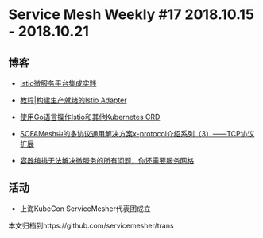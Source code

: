 # Service Mesh Weekly #17 2018.10.15 - 2018.10.21

## 博客

- [Istio微服务平台集成实践](http://www.servicemesher.com/blog/istio-paas-integration/)

- [教程|构建生产就绪的Istio Adapter](http://www.servicemesher.com/blog/set-sail-a-production-ready-istio-adapter/)

- [使用Go语言操作Istio和其他Kubernetes CRD](http://www.servicemesher.com/blog/manipulating-istio-and-other-custom-kubernetes-resources-in-golang/)

- [SOFAMesh中的多协议通用解决方案x-protocol介绍系列（3）——TCP协议扩展](http://www.servicemesher.com/blog/x-protocol-tcp-protocol-extension/)

- [容器编排无法解决微服务的所有问题，你还需要服务网格](http://www.servicemesher.com/blog/going-beyond-container-orchestration/)

## 活动

- 上海KubeCon ServiceMesher代表团成立

本文归档到https://github.com/servicemesher/trans